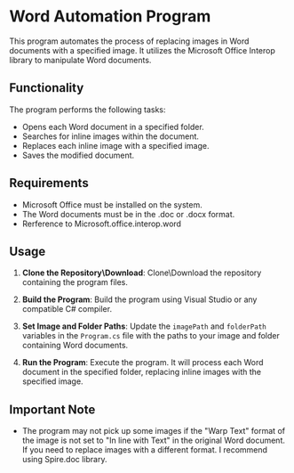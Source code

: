 # Word Automation Program

This program automates the process of replacing images in Word documents with a specified image. It utilizes the Microsoft Office Interop library to manipulate Word documents.

## Functionality

The program performs the following tasks:

- Opens each Word document in a specified folder.
- Searches for inline images within the document.
- Replaces each inline image with a specified image.
- Saves the modified document.

## Requirements

- Microsoft Office must be installed on the system.
- The Word documents must be in the .doc or .docx format.
- Rerference to Microsoft.office.interop.word 

## Usage

1. **Clone the Repository\Download**: Clone\Download the repository containing the program files.

2. **Build the Program**: Build the program using Visual Studio or any compatible C# compiler.

3. **Set Image and Folder Paths**: Update the `imagePath` and `folderPath` variables in the `Program.cs` file with the paths to your image and folder containing Word documents.

4. **Run the Program**: Execute the program. It will process each Word document in the specified folder, replacing inline images with the specified image.

## Important Note

- The program may not pick up some images if the "Warp Text" format of the image is not set to "In line with Text" in the original Word document. If you need to replace images with a different format. I recommend using Spire.doc library.


